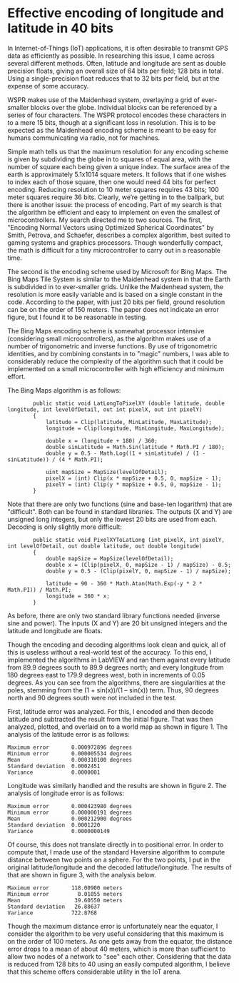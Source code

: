 # Effective encoding of longitude and latitude in 40 bits

In Internet-of-Things (IoT) applications, it is often desirable to transmit GPS data as efficiently as possible. In
researching this issue, I came across several different methods. Often, latitude and longitude are sent as double precision
floats, giving an overall size of 64 bits per field; 128 bits in total. Using a single-precision float reduces
that to 32 bits per field, but at the expense of some accuracy.

WSPR makes use of the Maidenhead system, overlaying a grid of ever-smaller blocks over the globe. Individual
blocks can be referenced by a series of four characters. The WSPR protocol encodes these characters in to a mere
15 bits, though at a significant loss in resolution. This is to be expected as the Maidenhead encoding scheme is
meant to be easy for humans communicating via radio, not for machines.

Simple math tells us that the maximum resolution for any encoding scheme is given by subdividing the globe in to
squares of equal area, with the number of square each being given a unique index. The surface area of the earth is
approximately 5.1x1014 square meters. It follows that if one wishes to index each of those square, then one would
need 44 bits for perfect encoding. Reducing resolution to 10 meter squares requires 43 bits; 100 meter squares
require 36 bits. Clearly, we’re getting in to the ballpark, but there is another issue: the process of encoding. Part of
my search is that the algorithm be efficient and easy to implement on even the smallest of microcontrollers.
My search directed me to two sources. The first, "Encoding Normal Vectors using Optimized Spherical Coordinates" by 
Smith, Petrova, and Schaefer, describes a complex algorithm, best suited to gaming systems and graphics processors. 
Though wonderfully compact, the math is difficult for a tiny microcontroller to carry out in a reasonable time.

The second is the encoding scheme used by Microsoft for Bing Maps. The Bing Maps Tile System is similar to the
Maidenhead system in that the Earth is subdivided in to ever-smaller grids. Unlike the Maidenhead system, the
resolution is more easily variable and is based on a single constant in the code. According to the paper, with just 20
bits per field, ground resolution can be on the order of 150 meters. The paper does not indicate an error figure, but I
found it to be reasonable in testing.

The Bing Maps encoding scheme is somewhat processor intensive (considering small microcontrollers), as the
algorithm makes use of a number of trigonometric and inverse functions. By use of trigonometric identities, and by
combining constants in to "magic" numbers, I was able to considerably reduce the complexity of the algorithm such
that it could be implemented on a small microcontroller with high efficiency and minimum effort.

The Bing Maps algorithm is as follows:

````
        public static void LatLongToPixelXY (double latitude, double longitude, int levelOfDetail, out int pixelX, out int pixelY)  
        {  
            latitude = Clip(latitude, MinLatitude, MaxLatitude);  
            longitude = Clip(longitude, MinLongitude, MaxLongitude);  
  
            double x = (longitude + 180) / 360;   
            double sinLatitude = Math.Sin(latitude * Math.PI / 180);  
            double y = 0.5 - Math.Log((1 + sinLatitude) / (1 - sinLatitude)) / (4 * Math.PI);  
  
            uint mapSize = MapSize(levelOfDetail);  
            pixelX = (int) Clip(x * mapSize + 0.5, 0, mapSize - 1);  
            pixelY = (int) Clip(y * mapSize + 0.5, 0, mapSize - 1);  
        }
````

Note that there are only two functions (sine and base-ten logarithm) that are "difficult". Both can be found in
standard libraries. The outputs (X and Y) are unsigned long integers, but only the lowest 20 bits are used from each.
Decoding is only slightly more difficult:

````
        public static void PixelXYToLatLong (int pixelX, int pixelY, int levelOfDetail, out double latitude, out double longitude)  
        {  
            double mapSize = MapSize(levelOfDetail);  
            double x = (Clip(pixelX, 0, mapSize - 1) / mapSize) - 0.5;  
            double y = 0.5 - (Clip(pixelY, 0, mapSize - 1) / mapSize);  
  
            latitude = 90 - 360 * Math.Atan(Math.Exp(-y * 2 * Math.PI)) / Math.PI;  
            longitude = 360 * x;  
        }
````

As before, there are only two standard library functions needed (inverse sine and power). The inputs (X and Y) are
20 bit unsigned integers and the latitude and longitude are floats.

Though the encoding and decoding algorithms look clean and quick, all of this is useless without a real-world test of
the accuracy. To this end, I implemented the algorithms in LabVIEW and ran them against every latitude from 89.9
degrees south to 89.9 degrees north; and every longitude from 180 degrees east to 179.9 degrees west, both in increments
of 0.05 degrees. As you can see from the algorithms, there are singularities at the poles, stemming from the
(1 + sin(x))/(1 – sin(x)) term. Thus, 90 degrees north and 90 degrees south were not included in the test.

First, latitude error was analyzed. For this, I encoded and then decode latitude and subtracted the result from the
initial figure. That was then analyzed, plotted, and overlaid on to a world map as shown in figure 1. The analysis of
the latitude error is as follows:

    Maximum error       0.000972896 degrees
    Minimum error       0.000005534 degrees
    Mean                0.000310100 degrees
    Standard deviation  0.0002451
    Variance            0.0000001

Longitude was similarly handled and the results are shown in figure 2. The analysis of longitude error is as follows:

    Maximum error       0.000423980 degrees
    Minimum error       0.000000191 degrees
    Mean                0.000212900 degrees
    Standard deviation  0.0001220
    Variance            0.0000000149

Of course, this does not translate directly in to positional error. In order to compute that, I made use of the standard
Haversine algorithm to compute distance between two points on a sphere. For the two points, I put in the original
latitude/longitude and the decoded latitude/longitude. The results of that are shown in figure 3, with the analysis
below.

    Maximum error       118.00900 meters
    Minimum error         0.01055 meters
    Mean                 39.60550 meters
    Standard deviation   26.88637
    Variance            722.8768

Though the maximum distance error is unfortunately near the equator, I consider the algorithm to be very useful
considering that this maximum is on the order of 100 meters. As one gets away from the equator, the distance error
drops to a mean of about 40 meters, which is more than sufficient to allow two nodes of a network to "see" each
other. Considering that the data is reduced from 128 bits to 40 using an easily computed algorithm, I believe that
this scheme offers considerable utility in the IoT arena.
